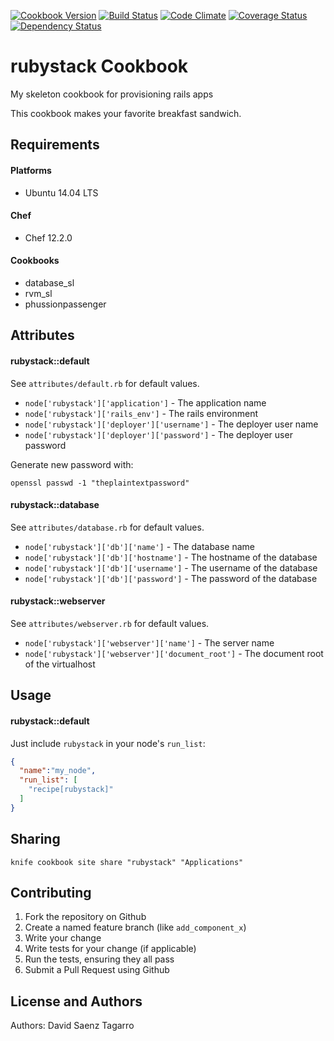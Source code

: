 [![Cookbook Version](https://img.shields.io/cookbook/v/rubystack-chef.svg)](https://community.opscode.com/cookbooks/railsapp-chef)
[![Build Status](https://travis-ci.org/dsaenztagarro/rubystack-chef.svg?branch=master)](https://travis-ci.org/dsaenztagarro/railsapp-chef)
[![Code Climate](https://codeclimate.com/github/dsaenztagarro/rubystack-chef/badges/gpa.svg)](https://codeclimate.com/github/dsaenztagarro/railsapp-chef)
[![Coverage Status](https://coveralls.io/repos/dsaenztagarro/rubystack-chef/badge.svg?branch=master&service=github)](https://coveralls.io/github/dsaenztagarro/railsapp-chef?branch=master)
[![Dependency Status](https://gemnasium.com/dsaenztagarro/rubystack-chef.svg)](https://gemnasium.com/dsaenztagarro/railsapp-chef)

rubystack Cookbook
=================

My skeleton cookbook for provisioning rails apps

This cookbook makes your favorite breakfast sandwich.

Requirements
------------

#### Platforms
- Ubuntu 14.04 LTS

#### Chef
- Chef 12.2.0

#### Cookbooks
- database_sl
- rvm_sl
- phussionpassenger

Attributes
----------

#### rubystack::default

See `attributes/default.rb` for default values.

* `node['rubystack']['application']` - The application name
* `node['rubystack']['rails_env']` - The rails environment
* `node['rubystack']['deployer']['username']` - The deployer user name
* `node['rubystack']['deployer']['password']` - The deployer user password

Generate new password with:

```
openssl passwd -1 "theplaintextpassword"
```

#### rubystack::database

See `attributes/database.rb` for default values.

* `node['rubystack']['db']['name']` - The database name
* `node['rubystack']['db']['hostname']` - The hostname of the database
* `node['rubystack']['db']['username']` - The username of the database
* `node['rubystack']['db']['password']` - The password of the database

#### rubystack::webserver

See `attributes/webserver.rb` for default values.

* `node['rubystack']['webserver']['name']` - The server name
* `node['rubystack']['webserver']['document_root']` - The document root of the virtualhost

Usage
-----

#### rubystack::default

Just include `rubystack` in your node's `run_list`:

```json
{
  "name":"my_node",
  "run_list": [
    "recipe[rubystack]"
  ]
}
```

Sharing
-------

```
knife cookbook site share "rubystack" "Applications"
```

Contributing
------------
1. Fork the repository on Github
2. Create a named feature branch (like `add_component_x`)
3. Write your change
4. Write tests for your change (if applicable)
5. Run the tests, ensuring they all pass
6. Submit a Pull Request using Github

License and Authors
-------------------
Authors: David Saenz Tagarro
